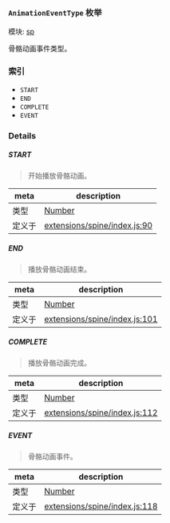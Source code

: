 ### `AnimationEventType` 枚举



模块: [sp](../modules/sp.md)


骨骼动画事件类型。


### 索引
  - `START`
  - `END`
  - `COMPLETE`
  - `EVENT`

### Details


##### START

> 开始播放骨骼动画。

| meta | description |
|------|-------------|
| 类型 | <a href="https://developer.mozilla.org/en/JavaScript/Reference/Global_Objects/Number" class="crosslink external" target="_blank">Number</a> |
| 定义于 | [extensions/spine/index.js:90](https://github.com/cocos-creator/engine/blob/b4415d3f111db35eb92e588d63bcb560003ea469/extensions/spine/index.js#L90) |



##### END

> 播放骨骼动画结束。

| meta | description |
|------|-------------|
| 类型 | <a href="https://developer.mozilla.org/en/JavaScript/Reference/Global_Objects/Number" class="crosslink external" target="_blank">Number</a> |
| 定义于 | [extensions/spine/index.js:101](https://github.com/cocos-creator/engine/blob/b4415d3f111db35eb92e588d63bcb560003ea469/extensions/spine/index.js#L101) |



##### COMPLETE

> 播放骨骼动画完成。

| meta | description |
|------|-------------|
| 类型 | <a href="https://developer.mozilla.org/en/JavaScript/Reference/Global_Objects/Number" class="crosslink external" target="_blank">Number</a> |
| 定义于 | [extensions/spine/index.js:112](https://github.com/cocos-creator/engine/blob/b4415d3f111db35eb92e588d63bcb560003ea469/extensions/spine/index.js#L112) |



##### EVENT

> 骨骼动画事件。

| meta | description |
|------|-------------|
| 类型 | <a href="https://developer.mozilla.org/en/JavaScript/Reference/Global_Objects/Number" class="crosslink external" target="_blank">Number</a> |
| 定义于 | [extensions/spine/index.js:118](https://github.com/cocos-creator/engine/blob/b4415d3f111db35eb92e588d63bcb560003ea469/extensions/spine/index.js#L118) |


